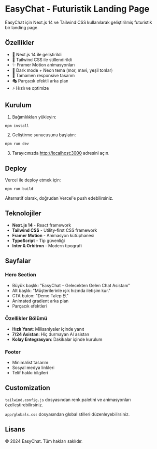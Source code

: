 # EasyChat - Futuristik Landing Page

EasyChat için Next.js 14 ve Tailwind CSS kullanılarak geliştirilmiş futuristik bir landing page.

## Özellikler

- 🚀 Next.js 14 ile geliştirildi
- 🎨 Tailwind CSS ile stillendirildi
- ✨ Framer Motion animasyonları
- 🌙 Dark mode + Neon tema (mor, mavi, yeşil tonlar)
- 📱 Tamamen responsive tasarım
- 🎭 Parçacık efektli arka plan
- ⚡ Hızlı ve optimize

## Kurulum

1. Bağımlılıkları yükleyin:
```bash
npm install
```

2. Geliştirme sunucusunu başlatın:
```bash
npm run dev
```

3. Tarayıcınızda [http://localhost:3000](http://localhost:3000) adresini açın.

## Deploy

Vercel ile deploy etmek için:

```bash
npm run build
```

Alternatif olarak, doğrudan Vercel'e push edebilirsiniz.

## Teknolojiler

- **Next.js 14** - React framework
- **Tailwind CSS** - Utility-first CSS framework
- **Framer Motion** - Animasyon kütüphanesi
- **TypeScript** - Tip güvenliği
- **Inter & Orbitron** - Modern tipografi

## Sayfalar

### Hero Section
- Büyük başlık: "EasyChat – Gelecekten Gelen Chat Asistanı"
- Alt başlık: "Müşterilerinle ışık hızında iletişim kur."
- CTA buton: "Demo Talep Et"
- Animated gradient arka plan
- Parçacık efektleri

### Özellikler Bölümü
- **Hızlı Yanıt**: Milisaniyeler içinde yanıt
- **7/24 Asistan**: Hiç durmayan AI asistan
- **Kolay Entegrasyon**: Dakikalar içinde kurulum

### Footer
- Minimalist tasarım
- Sosyal medya linkleri
- Telif hakkı bilgileri

## Customization

`tailwind.config.js` dosyasından renk paletini ve animasyonları özelleştirebilirsiniz.

`app/globals.css` dosyasından global stilleri düzenleyebilirsiniz.

## Lisans

© 2024 EasyChat. Tüm hakları saklıdır.
